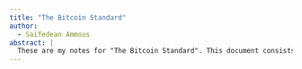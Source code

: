 ```yaml
---
title: "The Bitcoin Standard"
author:
  - Saifedean Ammous
abstract: |
  These are my notes for "The Bitcoin Standard". This document consists of a mix of Markdown and \LaTeX; to convert to PDF, use [pandoc](https://pandoc.org/). 
---
```

